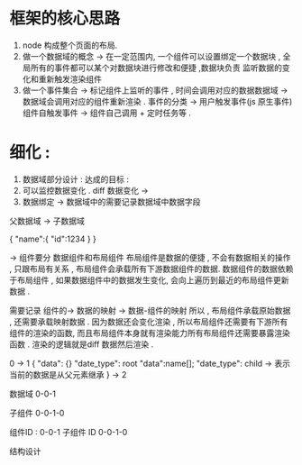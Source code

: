 # 框架的核心思路

1. node 构成整个页面的布局. 
2. 做一个数据域的概念 -> 在一定范围内, 一个组件可以设置绑定一个数据块 , 全局所有的事件都可以某个对数据块进行修改和便捷 ,数据块负责 监听数据的变化和重新触发渲染组件
3. 做一个事件集合 -> 
    标记组件上监听的事件 , 时间会调用对应的数据数据域 -> 数据域会调用对应的组件重新渲染 . 
    事件的分类 -> 用户触发事件(js 原生事件)
    组件自触发事件 -> 组件自己调用 + 定时任务等 . 

# 细化 :

1. 数据域部分设计 :
达成的目标 : 
1. 可以监控数据变化 . diff 数据变化 ->
2. 数据绑定 -> 数据域中的需要记录数据域中数据字段


父数据域 -> 子数据域 

{
    "name":{
        "id":1234
    }
}


-> 组件要分 数据组件和布局组件 
布局组件是数据的便捷 , 不会有数据相关的操作 , 只跟布局有关系 , 布局组件会承载所有下游数据组件的数据. 
数据组件的数据依赖于布局组件 , 如果数据组件中的数据发生变化, 会向上遍历到最近的布局组件更新数据 . 


需要记录 组件的-> 数据的映射 -> 数据-组件的映射  所以 , 布局组件承载原始数据 , 还需要承载映射数据 . 
因为数据还会变化渲染 , 所以布局组件还需要有下游所有组件的渲染的函数, 
而且布局组件本身就有渲染能力所有布局组件还需要暴露渲染函数 . 渲染的逻辑就是diff 数据然后渲染 . 

0 -> 1
{
    "data": {}
    "date_type": root
    "data":name[];
    "date_type": child -> 表示当前的数据是从父元素继承
}
  -> 2 

数据域 0-0-1

子组件 0-0-1-0 

组件ID : 0-0-1
子组件 ID 0-0-1-0

结构设计